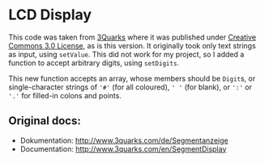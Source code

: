 # LCD Display

This code was taken from [3Quarks](http://www.3quarks.com) where it was published under [Creative Commons 3.0 License](http://creativecommons.org/licenses/by/3.0/), as is this version. It originally took only text strings as input, using `setValue`. This did not work for my project, so I added a function to accept arbitrary digits, using `setDigits`.

This new function accepts an array, whose members should be `Digit`s, or single-character strings of `'#'` (for all coloured), `' '` (for blank), or `':'` or `'.'` for filled-in colons and points.

## Original docs:

 * Dokumentation: http://www.3quarks.com/de/Segmentanzeige
 * Documentation: http://www.3quarks.com/en/SegmentDisplay